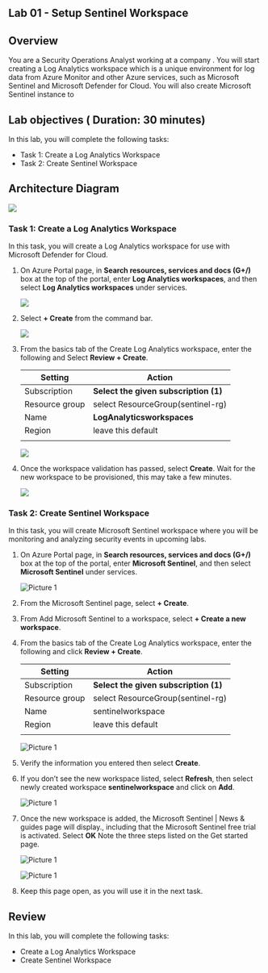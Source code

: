 ## Lab 01 - Setup Sentinel Workspace

## Overview
 You are a Security Operations Analyst working at a company . You will start creating a Log Analytics workspace which is a unique environment for log data from Azure Monitor and other Azure services, such as Microsoft Sentinel and Microsoft Defender for Cloud. You will also create Microsoft Sentinel instance to

## Lab objectives ( Duration: 30 minutes)
In this lab, you will complete the following tasks:
- Task 1: Create a Log Analytics Workspace
- Task 2: Create Sentinel Workspace

## Architecture Diagram

![](../media/Lab-1%20arch1.JPG)

### Task 1: Create a Log Analytics Workspace

In this task, you will create a Log Analytics workspace for use with Microsoft Defender for Cloud.

1.  On Azure Portal page, in **Search resources, services and docs (G+/)** box at the top of the portal, enter **Log Analytics workspaces**, and then select **Log Analytics workspaces** under services.
 
     ![](../media/image8.png)

1. Select **+ Create** from the command bar.
    
    ![](../media/image9.png)

1. From the basics tab of the Create Log Analytics workspace, enter the following and Select **Review + Create**.

    | Setting | Action |
    | -- | -- |
    | Subscription |  **Select the given subscription (1)**  |
    | Resource group | select ResourceGroup(sentinel-rg) |
    | Name | **LogAnalyticsworkspaces** |
    | Region | leave this default |
    |||

    ![](../media/Log1.png)

1. Once the workspace validation has passed, select **Create**. Wait for the new workspace to be provisioned, this may take a few minutes.

   ![](../media/image11.png)

### Task 2: Create Sentinel Workspace

In this task, you will create Microsoft Sentinel workspace where you will be monitoring and analyzing security events in upcoming labs.

1.  On Azure Portal page, in **Search resources, services and docs (G+/)** box at the top of the portal, enter **Microsoft Sentinel**, and then select **Microsoft Sentinel** under services.

    ![Picture 1](../media/image_7.png)

1. From the Microsoft Sentinel page, select **+ Create**.

1. From Add Microsoft Sentinel to a workspace, select **+ Create a new workspace**.

1. From the basics tab of the Create Log Analytics workspace, enter the following and click **Review + Create**.   

    | Setting | Action |
    | -- | -- |
    | Subscription |  **Select the given subscription (1)**  |
    | Resource group | select ResourceGroup(sentinel-rg) |
    | Name | sentinelworkspace |
    | Region | leave this default |
    |||

    ![Picture 1](../media/Log2.png)

1. Verify the information you entered then select **Create**.

1. If you don’t see the new workspace listed, select **Refresh**, then select newly created workspace **sentinelworkspace** and click on **Add**.

   ![Picture 1](../media/Log3.png)

1. Once the new workspace is added, the Microsoft Sentinel | News & guides page will display., including that the Microsoft Sentinel free trial is activated. Select **OK**  Note the three steps listed on the Get started page.

   ![Picture 1](../media/image_8.png)
   
   ![Picture 1](../media/image_9.png)

1. Keep this page open, as you will use it in the next task.

## Review
In this lab, you will complete the following tasks:
- Create a Log Analytics Workspace
- Create Sentinel Workspace
